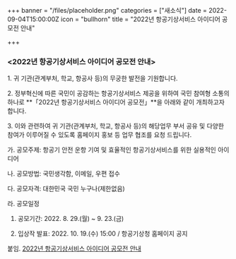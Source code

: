 +++
banner = "/files/placeholder.png"
categories = ["새소식"]
date = 2022-09-04T15:00:00Z
icon = "bullhorn"
title = "2022년 항공기상서비스 아이디어 공모전 안내"

+++
### **<2022년 항공기상서비스 아이디어 공모전 안내>**

1\. 귀 기관(관계부처, 학교, 항공사 등)의 무궁한 발전을 기원합니다.

2\. 정부혁신에 따른 국민이 공감하는 항공기상서비스 제공을 위하여 국민 참여형 소통의 하나로 **「2022년 항공기상서비스 아이디어 공모전」**을 아래와 같이 개최하고자 합니다.

3\. 이와 관련하여 귀 기관(관계부처, 학교, 항공사 등)의 해당업무 부서 공유 및 다양한 참여가 이루어질 수 있도록 홈페이지 홍보 등 업무 협조를 요청 드립니다.

가. 공모주제: 항공기 안전 운항 기여 및 효율적인 항공기상서비스를 위한 실용적인 아이디어

나. 공모방법: 국민생각함, 이메일, 우편 접수

다. 공모자격: 대한민국 국민 누구나(제한없음)

라. 공모일정

1) 공모기간: 2022. 8. 29.(월) \~ 9. 23.(금)

2) 입상작 발표: 2022. 10. 19.(수) 15:00 / 항공기상청 홈페이지 공지

붙임. [2022년 항공기상서비스 아이디어 공모전 안내](/files/2022-2.zip)
